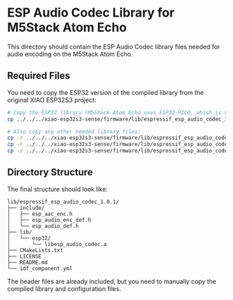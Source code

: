 # ESP Audio Codec Library for M5Stack Atom Echo

This directory should contain the ESP Audio Codec library files needed for audio encoding on the M5Stack Atom Echo.

## Required Files

You need to copy the ESP32 version of the compiled library from the original XIAO ESP32S3 project:

```bash
# Copy the ESP32 library (M5Stack Atom Echo uses ESP32-PICO, which is regular ESP32)
cp ../../../xiao-esp32s3-sense/firmware/lib/espressif_esp_audio_codec_1.0.1/lib/esp32/libesp_audio_codec.a lib/esp32/

# Also copy any other needed library files:
cp -r ../../../xiao-esp32s3-sense/firmware/lib/espressif_esp_audio_codec_1.0.1/CMakeLists.txt .
cp -r ../../../xiao-esp32s3-sense/firmware/lib/espressif_esp_audio_codec_1.0.1/LICENSE .
cp -r ../../../xiao-esp32s3-sense/firmware/lib/espressif_esp_audio_codec_1.0.1/idf_component.yml .
```

## Directory Structure

The final structure should look like:
```
lib/espressif_esp_audio_codec_1.0.1/
├── include/
│   ├── esp_aac_enc.h
│   ├── esp_audio_enc_def.h
│   └── esp_audio_def.h
├── lib/
│   └── esp32/
│       └── libesp_audio_codec.a
├── CMakeLists.txt
├── LICENSE
├── README.md
└── idf_component.yml
```

The header files are already included, but you need to manually copy the compiled library and configuration files.